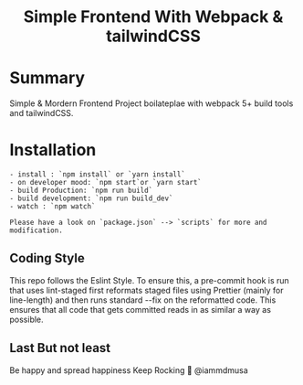 <h1 align="center">Simple Frontend With Webpack & tailwindCSS</h1>

# Summary
Simple & Mordern Frontend Project boilateplae with webpack 5+ build tools and tailwindCSS.


# Installation
    - install : `npm install` or `yarn install`
    - on developer mood: `npm start`or `yarn start`
    - build Production: `npm run build`
    - build development: `npm run build_dev`
    - watch : `npm watch`

    Please have a look on `package.json` --> `scripts` for more and modification.


## Coding Style

This repo follows the Eslint Style. To ensure this, a pre-commit hook is run that uses lint-staged first reformats staged files using Prettier (mainly for line-length) and then runs standard --fix on the reformatted code. This ensures that all code that gets committed reads in as similar a way as possible.

## Last But not least

Be happy and spread happiness
Keep Rocking 💪
@iammdmusa